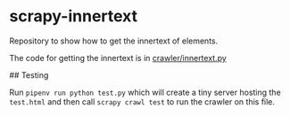 # scrapy-innertext

Repository to show how to get the innertext of elements.

The code for getting the innertext is in [crawler/innertext.py](./crawler/innertext.py)

## Testing

Run `pipenv run python test.py` which will create a tiny server hosting the `test.html` and then call `scrapy crawl test` to run the crawler on this file.
